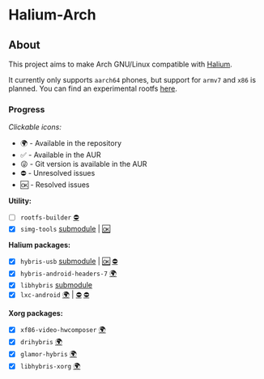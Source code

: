 # Halium-Arch

## About
This project aims to make Arch GNU/Linux compatible with [Halium](http://halium.org).

It currently only supports `aarch64` phones, but support for `armv7` and `x86` is planned. You can find an experimental rootfs [here](https://halium.mynameisivan.ru/arch/ArchLinuxArm-rootfs-aarch64-caf-20180619.tar.bz2).

### Progress
_Clickable icons:_

- 🌍 - Available in the repository
- ✅ - Available in the AUR
- 😜 - Git version is available in the AUR
- ⛔️ - Unresolved issues
- 🆗 - Resolved issues

**Utility:**
- [ ] `rootfs-builder` [⛔️](https://github.com/mickybart/rootfs-builder/pull/1)
- [x] `simg-tools` [submodule](https://aur.archlinux.org/packages/simg-tools/) | [🆗](https://aur.archlinux.org/pkgbase/simg-tools/?comments=all)

**Halium packages:**
- [x] `hybris-usb` [submodule](https://aur.archlinux.org/packages/hybris-usb/) | [🆗](https://aur.archlinux.org/pkgbase/hybris-usb/?comments=all) [⛔️](https://aur.archlinux.org/pkgbase/hybris-usb/?comments=all)
- [x] `hybris-android-headers-7` [🌍](https://github.com/vanyasem/Halium-Arch/tree/master/hybris-android-headers-7)
- [x] `libhybris` [submodule](https://aur.archlinux.org/packages/libhybris-git/)
- [x] `lxc-android` [🌍](https://github.com/vanyasem/Halium-Arch/tree/master/lxc-android-git) | [⛔️](https://github.com/Halium/lxc-android/issues/13) [⛔️](https://github.com/Halium/lxc-android/pull/15)

**Xorg packages:**
- [x] `xf86-video-hwcomposer` [🌍](https://github.com/vanyasem/Halium-Arch/tree/master/xf86-video-hwcomposer-git)
- [x] `drihybris` [🌍](https://github.com/vanyasem/Halium-Arch/tree/master/drihybris-git)
- [x] `glamor-hybris` [🌍](https://github.com/vanyasem/Halium-Arch/tree/master/glamor-hybris-git)
- [x] `libhybris-xorg` [🌍](https://github.com/vanyasem/Halium-Arch/tree/master/libhybris-xorg-git)
